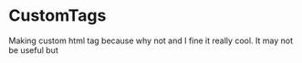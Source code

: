 # CustomTags
Making custom html tag because why not and I fine it really cool. It may not be useful but 


